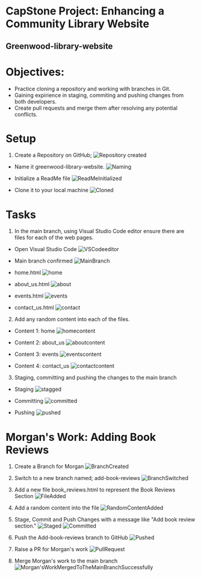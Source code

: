 # CapStone Project: Enhancing a Community Library Website
## Greenwood-library-website

# Objectives:

* Practice cloning a repository and working with branches in Git.
* Gaining expirience in staging, commiting and pushing changes from both developers.
* Create pull requests and merge them after resolving any potential conflicts.

# Setup

1. Create a Repository on GitHub;
![Repository created](./img/Repository%20for%20library.png)

* Name it greenwood-library-website.
![Naming](./img/Name%20of%20libraries.png)

* Initialize a ReadMe file
![ReadMeInitialized](./img/ReadMe%20initialized.png)

* Clone it to your local machine
![Cloned](./img/cloned%20for%20the%20library.png)

# Tasks

1. In the main branch, using Visual Studio Code editor ensure there are files for each of the web pages.

* Open Visual Studio Code
![VSCodeeditor](./img/VS%20CODE%20Initiated.png)

* Main branch confirmed
![MainBranch](./img/Main%20branch%20confirmed.png)

* home.html
![home](./img/File%20for%20home%20created.png)

* about_us.html
![about](./img/File%20for%20about%20created.png)

* events.html
![events](./img/File%20for%20events%20created.png)

* contact_us.html
![contact](./img/File%20for%20contact%20created.png)

2. Add any random content into each of the files.

* Content 1: home
![homecontent](./img/Home%20content.png)

* Content 2: about_us
![aboutcontent](./img/About%20content.png)

* Content 3: events
![eventscontent](./img/Event%20content.png)

* Content 4: contact_us
![contactcontent](./img/Contact_us%20content.png)

3. Staging, committing and pushing the changes to the main branch

* Staging
![stagged](./img/Stagged%20files.png)

* Committing
![committed](./img/Committed%20files.png)

* Pushing
![pushed](./img/Pushed%20to%20main.png)


# Morgan's Work: Adding Book Reviews

1. Create a Branch for Morgan
![BranchCreated](./img/Morgans'%20branch.png)

2. Switch to a new branch named; add-book-reviews
![BranchSwitched](./img/Switched%20to%20Morgans'%20branch.png)

3. Add a new file book_reviews.html to represent the Book Reviews Section
![FileAdded](./img/Book%20reviews%20section%20by%20Morgan.png)

4. Add a random content into the file
![RandomContentAdded](./img/Random%20content%20added%20by%20Morgan.png)

5. Stage, Commit and Push Changes with a message like "Add book review section."
![Staged](./img/Morgan%20Staged.png)
![Committed](./img/Morgan%20Committed.png)

6. Push the Add-book-reviews branch to GitHub
![Pushed](./img/Morgan%20Pushed.png)

7. Raise a PR for Morgan's work
![PullRequest](./img/Morgan's%20Pull%20Request.png)

8. Merge Morgan's work to the main branch
![Morgan'sWorkMergedToTheMainBranchSuccessfully](./img/Morgan's%20work%20merged.png)